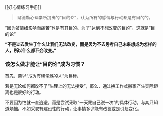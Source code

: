 [[好心情练习手册]]

>阿德勒心理学所提出的“目的论”，认为所有的感情与行动都是有目的的。

“因为被情绪影响而痛苦”也是有其目的。为了“达到不想改变的目的”，这就是“目的论”

**“不是过去发生了什么让我们无法改变，而是因为不去思考自己未来想成为怎样的人，所以什么都不会改变。”** 


### 该怎么做才能让“目的论”成为习惯？
首先，要以“成为有建设性的人”为目标。

若是无论如何都改不了“生理上的无法接受”，那么，通过换工作或搬家产生实际距离也是很好的行动。

不要因为怕就一直逃避，而是尝试采取“一天跟自己说一次”的具体行动。与其只知道烦恼，不如采取有建设性的行动，让事情多少能有改善或是引起变化。